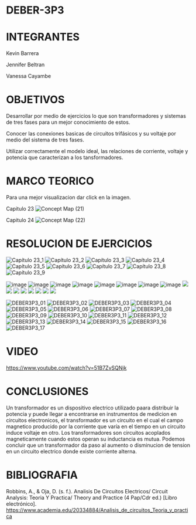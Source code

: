 # DEBER-3P3
# INTEGRANTES
Kevin Barrera

Jennifer Beltran

Vanessa Cayambe

# OBJETIVOS
Desarrollar por medio de ejercicios lo que son transformadores y sistemas de tres fases para un mejor conocimiento de estos.

Conocer las conexiones basicas de circuitos trifásicos y su voltaje por medio del sistema de tres fases.

Utilizar correctamente el modelo ideal, las relaciones de corriente, voltaje y potencia que caracterizan a los tansformadores.

# MARCO TEORICO
Para una mejor visualizacion dar click en la imagen.

Capitulo 23
![Concept Map (21)](https://user-images.githubusercontent.com/84421020/132625175-9dc59f6f-c1b5-4921-8bb2-02cadb9bfac0.jpg)

Capitulo 24 
![Concept Map (22)](https://user-images.githubusercontent.com/84421020/132630985-faa6c6d0-ef37-45b3-87bd-9d3a9685e3fb.jpg)


# RESOLUCION DE EJERCICIOS

![Capítulo 23_1](https://user-images.githubusercontent.com/84421020/132709922-89187156-4676-4b2a-b16f-366c25b97acc.jpg)
![Capítulo 23_2](https://user-images.githubusercontent.com/84421020/132709962-d3592bd6-58c6-45f5-bf76-68d16c54b3c6.jpg)
![Capítulo 23_3](https://user-images.githubusercontent.com/84421020/132710003-bedc4fc1-f3ee-4c32-976c-089dd5b1438f.jpg)
![Capítulo 23_4](https://user-images.githubusercontent.com/84421020/132710045-c1f226f4-a06d-47c2-baea-849469a6792a.jpg)
![Capítulo 23_5](https://user-images.githubusercontent.com/84421020/132710132-84d8cde6-1d48-4a82-91a0-1d4f873a720d.jpg)
![Capítulo 23_6](https://user-images.githubusercontent.com/84421020/132710173-5ba16785-8bd5-4428-8392-57230db52b21.jpg)
![Capítulo 23_7](https://user-images.githubusercontent.com/84421020/132710204-90cb7012-168c-4568-9999-52bfd167fd1a.jpg)
![Capítulo 23_8](https://user-images.githubusercontent.com/84421020/132710241-db34bb23-c4ab-4b29-b534-c27089085a73.jpg)
![Capítulo 23_9](https://user-images.githubusercontent.com/84421020/132710281-afc14189-cbab-4ad1-80a6-f94f73495e1e.jpg)

![image](https://user-images.githubusercontent.com/84421020/132716369-5b7bbbcb-3cea-410d-98a3-a1f0c71f57af.png)
![image](https://user-images.githubusercontent.com/84421020/132716410-0787fc3f-153c-4518-ab72-c4dc522618cf.png)
![image](https://user-images.githubusercontent.com/84421020/132716425-b2222026-ffbd-4962-ac1d-e228d93a6f06.png)
![image](https://user-images.githubusercontent.com/84421020/132716451-c4bee578-3457-4ac9-ab4c-e70fa09fe318.png)
![image](https://user-images.githubusercontent.com/84421020/132716468-5d2782bc-8ccc-49f5-ae22-8c3129648a20.png)
![image](https://user-images.githubusercontent.com/84421020/132716485-46fa0ba1-0caa-457a-8ac6-aa525d75af58.png)
![image](https://user-images.githubusercontent.com/84421020/132716791-a077c1c6-361c-4e62-8285-a20dad0348f7.png)
![image](https://user-images.githubusercontent.com/84421020/132716519-427217e8-2083-4075-aef8-b6188c79d759.png)
![](https://github.com/Kevinsan21/DEBER-3P3/blob/main/23%20y%2024_page-0001.jpg)
![](https://github.com/Kevinsan21/DEBER-3P3/blob/main/23%20y%2024_page-0002.jpg)
![](https://github.com/Kevinsan21/DEBER-3P3/blob/main/23%20y%2024_page-0003.jpg)
![](https://github.com/Kevinsan21/DEBER-3P3/blob/main/23%20y%2024_page-0004.jpg)
![](https://github.com/Kevinsan21/DEBER-3P3/blob/main/23%20y%2024_page-0005.jpg)
![](https://github.com/Kevinsan21/DEBER-3P3/blob/main/23%20y%2024_page-0006.jpg)
![](https://github.com/Kevinsan21/DEBER-3P3/blob/main/23%20y%2024_page-0007.jpg)
![](https://github.com/Kevinsan21/DEBER-3P3/blob/main/23%20y%2024_page-0008.jpg)




![DEBER3P3_01](https://user-images.githubusercontent.com/84421370/132609030-c8de4dfe-c743-47d7-9940-469fe0cafaaa.jpg)
![DEBER3P3_02](https://user-images.githubusercontent.com/84421370/132609044-9241c1c2-90d6-4894-b48f-7407ab30631b.jpg)
![DEBER3P3_03](https://user-images.githubusercontent.com/84421370/132609054-21768a7b-9a79-4f39-a64e-11f4d2efa072.jpg)
![DEBER3P3_04](https://user-images.githubusercontent.com/84421370/132609061-3e3e176f-102a-4d65-aaf0-666279a07454.jpg)
![DEBER3P3_05](https://user-images.githubusercontent.com/84421370/132609069-e0b4daac-7cdb-4d11-a639-eedce934243e.jpg)
![DEBER3P3_06](https://user-images.githubusercontent.com/84421370/132609074-6a6658b9-64dd-44fa-afd8-62e4fcc185ca.jpg)
![DEBER3P3_07](https://user-images.githubusercontent.com/84421370/132609090-942051a0-4ec9-4b89-8928-a8a48246bb28.jpg)
![DEBER3P3_08](https://user-images.githubusercontent.com/84421370/132609099-0f65b5b9-72a0-41df-9b3c-97c7de2983df.jpg)
![DEBER3P3_09](https://user-images.githubusercontent.com/84421370/132609105-1d885bd8-7dbf-46d9-9dbb-fd5f2a56d239.jpg)
![DEBER3P3_10](https://user-images.githubusercontent.com/84421370/132609115-4fa4e9a8-f6e2-4ad6-8a59-acfbaa8aefd6.jpg)
![DEBER3P3_11](https://user-images.githubusercontent.com/84421370/132609122-685d09ba-89c3-466d-aa89-3d915082fd77.jpg)
![DEBER3P3_12](https://user-images.githubusercontent.com/84421370/132609127-1cf5f29d-b8a3-4f4d-91b7-181796238730.jpg)
![DEBER3P3_13](https://user-images.githubusercontent.com/84421370/132609131-cd9806f1-0364-4e95-bd83-71f9af8d9e67.jpg)
![DEBER3P3_14](https://user-images.githubusercontent.com/84421370/132609138-9c67538e-5768-4bb0-9563-149354d7f877.jpg)
![DEBER3P3_15](https://user-images.githubusercontent.com/84421370/132609144-dbcbdcd9-0e0c-40b1-97d1-f268fdf2896b.jpg)
![DEBER3P3_16](https://user-images.githubusercontent.com/84421370/132609145-15d0e09c-ac81-44d2-a2b7-8e505800b07e.jpg)
![DEBER3P3_17](https://user-images.githubusercontent.com/84421370/132609151-65e5c075-cdea-48e5-b747-2a25b8befff5.jpg)

# VIDEO
https://www.youtube.com/watch?v=51B7ZvSQNjk
# CONCLUSIONES
Un transformador es un dispositivo electrico utilizado paara distribuir la potencia y puede llegar a encontrarse en instrumentos de medicion en circuitos electronicos, el transformador es un circuito en el cual el campo magnetico producido por la corriente que varía en el tiempo en un circuito induce voltaje en otro. Los transformadores son circuitos acoplados magneticamente cuando estos operan su inductancia es mutua. Podemos concluir que un transformador da paso al aumento o disminucion de tension en un circuito electrico donde existe corriente alterna.


# BIBLIOGRAFIA

Robbins, A., & Oja, D. (s. f.). Analisis De Circuitos Electricos/ Circuit Analysis: Teoria Y Practica/ Theory and Practice (4 Pap/Cdr ed.) [Libro electrónico]. https://www.academia.edu/20334884/Analisis_de_circuitos_Teoria_y_practica
